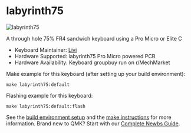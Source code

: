 # labyrinth75

![labyrinth75](https://i.imgur.com/D6jQaNz.jpg)

A through hole 75% FR4 sandwich keyboard using a Pro Micro or Elite C

* Keyboard Maintainer: [Livi](https://github.com/Liviturte)
* Hardware Supported: labyrinth75 Pro Micro powered PCB
* Hardware Availability: Keyboard groupbuy run on r/MechMarket

Make example for this keyboard (after setting up your build environment):

    make labyrinth75:default

Flashing example for this keyboard:

    make labyrinth75:default:flash

See the [build environment setup](https://docs.qmk.fm/#/getting_started_build_tools) and the [make instructions](https://docs.qmk.fm/#/getting_started_make_guide) for more information. Brand new to QMK? Start with our [Complete Newbs Guide](https://docs.qmk.fm/#/newbs).
